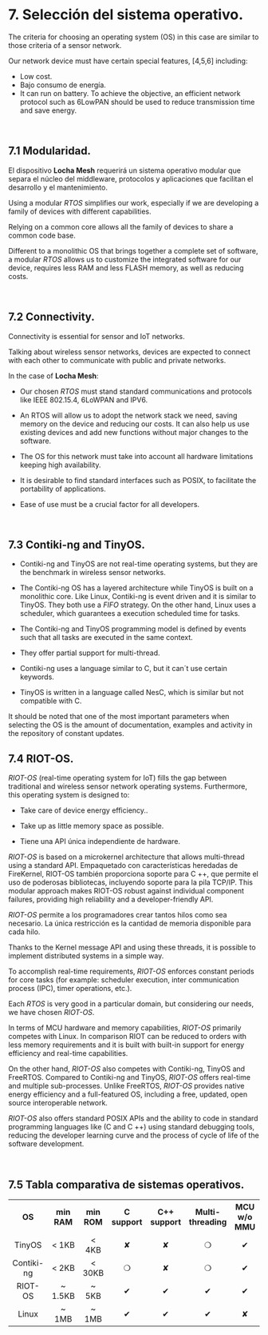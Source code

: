# 7. Selección del sistema operativo.

The criteria for choosing an operating system (OS) in this case are similar to those criteria of a sensor network.

Our network device must have certain special features, [4,5,6] including:
- Low cost.
- Bajo consumo de energía.
- It can run on battery. To achieve the objective, an efficient network protocol such as 6LowPAN should be used to reduce transmission time and save energy.

<br>

## 7.1 Modularidad.

El dispositivo **Locha Mesh** requerirá un sistema operativo modular que separa el núcleo del middleware, protocolos y aplicaciones que facilitan el desarrollo y el mantenimiento.

Using a modular _RTOS_ simplifies our work, especially if we are developing a family of devices with different capabilities.

Relying on a common core allows all the family of devices to share a common code base.

Different to a monolithic OS that brings together a complete set of software, a modular _RTOS_ allows us to customize the integrated software for our device, requires less RAM and less FLASH memory, as well as reducing costs.

<br>

## 7.2 Connectivity.

Connectivity is essential for sensor and IoT networks.

Talking about wireless sensor networks, devices are expected to connect with each other to communicate with public and private networks.

In the case of **Locha Mesh**:

- Our chosen _RTOS_ must stand standard communications and protocols like IEEE 802.15.4, 6LoWPAN and IPV6.

- An RTOS will allow us to adopt the network stack we need, saving memory on the device and reducing our costs. It can also help us use existing devices and add new functions without major changes to the software.

- The OS for this network must take into account all hardware limitations keeping high availability.

- It is desirable to find standard interfaces such as POSIX, to facilitate the portability of applications.

- Ease of use must be a crucial factor for all developers.

<br>

## 7.3 Contiki-ng and TinyOS.

- Contiki-ng and TinyOS are not real-time operating systems, but they are the benchmark in wireless sensor networks.

- The Contiki-ng OS has a layered architecture while TinyOS is built on a monolithic core. Like Linux, Contiki-ng is event driven and it is similar to TinyOS. They both use a _FIFO_ strategy. On the other hand, Linux uses a scheduler, which guarantees a execution scheduled time for tasks.

- The Contiki-ng and TinyOS programming model is defined by events such that all tasks are executed in the same context.

- They offer partial support for multi-thread.

- Contiki-ng uses a language similar to C, but it can´t use certain keywords.

- TinyOS is written in a language called NesC, which is similar but not compatible with C.

It should be noted that one of the most important parameters when selecting the OS is the amount of documentation, examples and activity in the repository of constant updates.



## 7.4 RIOT-OS.

_RIOT-OS_ (real-time operating system for IoT) fills the gap between traditional and wireless sensor network operating systems. Furthermore, this operating system is designed to:

- Take care of device energy efficiency..

- Take up as little memory space as possible.

- Tiene una API única independiente de hardware.

_RIOT-OS_ is based on a microkernel architecture that allows multi-thread using a standard API. Empaquetado con características heredadas de FireKernel, RIOT-OS también proporciona soporte para C ++, que permite el uso de poderosas bibliotecas, incluyendo soporte para la pila TCP/IP. This modular approach makes RIOT-OS robust against individual component failures, providing high reliability and a developer-friendly API.

_RIOT-OS_ permite a los programadores crear tantos hilos como sea necesario. La única restricción es la cantidad de memoria disponible para cada hilo.

Thanks to the Kernel message API and using these threads, it is possible to implement distributed systems in a simple way.

To accomplish real-time requirements, _RIOT-OS_ enforces constant periods for core tasks (for example: scheduler execution, inter communication process (IPC), timer operations, etc.).

Each _RTOS_ is very good in a particular domain, but considering our needs, we have chosen _RIOT-OS_.

In terms of MCU hardware and memory capabilities, _RIOT-OS_ primarily competes with Linux. In comparison RIOT can be reduced to orders with less memory requirements and it is built with built-in support for energy efficiency and real-time capabilities.

On the other hand, _RIOT-OS_ also competes with Contiki-ng, TinyOS and FreeRTOS. Compared to Contiki-ng and TinyOS, _RIOT-OS_ offers real-time and multiple sub-processes. Unlike FreeRTOS, _RIOT-OS_ provides native energy efficiency and a full-featured OS, including a free, updated, open source interoperable network.

_RIOT-OS_ also offers standard POSIX APIs and the ability to code in standard programming languages like (C and C ++) using standard debugging tools, reducing the developer learning curve and the process of cycle of life of the  software development.

<br>


## 7.5 Tabla comparativa de sistemas operativos.

<div>
<table id="tblOne" style="width:100%;">
 <tr align="center">
    <th>OS</th>
    <th>min RAM</th>
    <th>min ROM</th>
    <th>C support</th>
    <th>C++ support</th>
    <th>Multi-threading</th>
    <th>MCU w/o MMU</th>
    <th>Modularity</th>
    <th>Real-time</th>
 </tr>
  <tr align="center">
    <td>TinyOS</td>
    <td>< 1KB</td>
    <td>< 4KB</td>
    <td> &#10008 </td>
    <td> &#10008 </td>
    <td>&#10061</td>
    <td>&#10004</td>
    <td>&#10008</td>
    <td>&#10008</td>
 </tr>
 <tr align="center">
    <td>Contiki-ng</td>
    <td>< 2KB</td>
    <td>< 30KB</td>
    <td> &#10061 </td>
    <td> &#10008 </td>
    <td>&#10061</td>
    <td>&#10004</td>
    <td>&#10061</td>
    <td>&#10061</td>
 </tr>
 <tr align="center">
    <td>RIOT-OS</td>
    <td>~ 1.5KB</td>
    <td>~ 5KB</td>
    <td> &#10004 </td>
    <td> &#10004 </td>
    <td>&#10004</td>
    <td>&#10004</td>
    <td>&#10004</td>
    <td>&#10004</td>
 </tr>
 <tr align="center">
    <td>Linux</td>
    <td>~ 1MB</td>
    <td>~ 1MB</td>
    <td> &#10004 </td>
    <td> &#10004 </td>
    <td>&#10004</td>
    <td>&#10008</td>
    <td>&#10061</td>
    <td>&#10061</td>
 </tr>
</table>
</div>

<br>